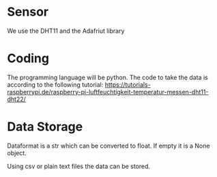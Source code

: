 # Sensor
We use the DHT11 and the Adafriut library

# Coding
The programming language will be python. 
The code to take the data is according to the following tutorial:
https://tutorials-raspberrypi.de/raspberry-pi-luftfeuchtigkeit-temperatur-messen-dht11-dht22/

# Data Storage

Dataformat is a str which can be converted to float. If empty it is a None object.

Using csv or plain text files the data can be stored.


